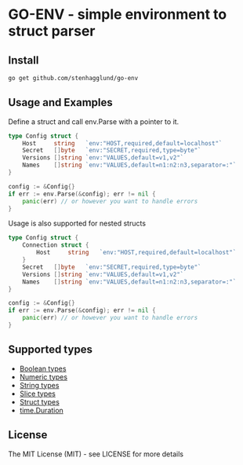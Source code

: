 # GO-ENV - simple environment to struct parser

## Install

```bash
go get github.com/stenhagglund/go-env
```

## Usage and Examples
Define a struct and call env.Parse with a pointer to it.
```go
type Config struct {
    Host 	 string   `env:"HOST,required,default=localhost"`
    Secret 	 []byte   `env:"SECRET,required,type=byte"`
    Versions []string `env:"VALUES,default=v1,v2"`
    Names 	 []string `env:"VALUES,default=n1:n2:n3,separator=:"`
}

config := &Config{}
if err := env.Parse(&config); err != nil {
    panic(err) // or however you want to handle errors
}
```

Usage is also supported for nested structs
```go
type Config struct {
    Connection struct {
        Host 	 string   `env:"HOST,required,default=localhost"`
    }
    Secret 	 []byte   `env:"SECRET,required,type=byte"`
    Versions []string `env:"VALUES,default=v1,v2"`
    Names 	 []string `env:"VALUES,default=n1:n2:n3,separator=:"`
}

config := &Config{}
if err := env.Parse(&config); err != nil {
    panic(err) // or however you want to handle errors
}
```

## Supported types
- [Boolean types](https://golang.org/ref/spec#Boolean_types)
- [Numeric types](https://golang.org/ref/spec#Numeric_types)
- [String types](https://golang.org/ref/spec#String_types)
- [Slice types](https://golang.org/ref/spec#Slice_types)
- [Struct types](https://golang.org/ref/spec#Struct_types)
- [time.Duration](https://golang.org/pkg/time/#Duration)

## License
The MIT License (MIT) - see LICENSE for more details